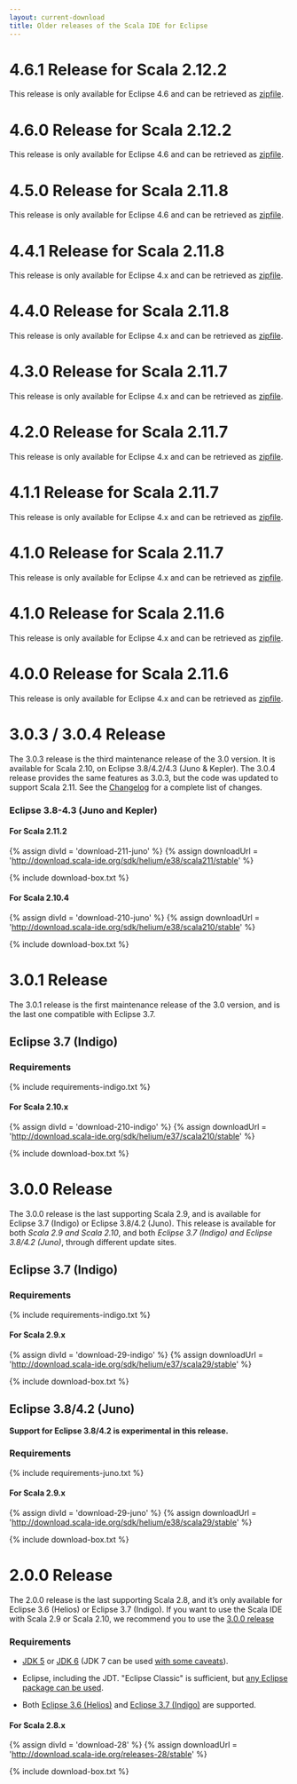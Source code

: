 ```yaml
---
layout: current-download
title: Older releases of the Scala IDE for Eclipse
---
```


# 4.6.1 Release for Scala 2.12.2

This release is only available for Eclipse 4.6 and can be retrieved as [zipfile][461_2122_zip].

# 4.6.0 Release for Scala 2.12.2

This release is only available for Eclipse 4.6 and can be retrieved as [zipfile][460_2122_zip].

# 4.5.0 Release for Scala 2.11.8

This release is only available for Eclipse 4.6 and can be retrieved as [zipfile][450_2118_zip].

# 4.4.1 Release for Scala 2.11.8

This release is only available for Eclipse 4.x and can be retrieved as [zipfile][441_2118_zip].

# 4.4.0 Release for Scala 2.11.8

This release is only available for Eclipse 4.x and can be retrieved as [zipfile][440_2118_zip].

# 4.3.0 Release for Scala 2.11.7

This release is only available for Eclipse 4.x and can be retrieved as [zipfile][430_2117_zip].

# 4.2.0 Release for Scala 2.11.7

This release is only available for Eclipse 4.x and can be retrieved as [zipfile][420_2117_zip].

# 4.1.1 Release for Scala 2.11.7

This release is only available for Eclipse 4.x and can be retrieved as [zipfile][411_2117_zip].

# 4.1.0 Release for Scala 2.11.7

This release is only available for Eclipse 4.x and can be retrieved as [zipfile][410_2117_zip].

# 4.1.0 Release for Scala 2.11.6

This release is only available for Eclipse 4.x and can be retrieved as [zipfile][410_2116_zip].

# 4.0.0 Release for Scala 2.11.6

This release is only available for Eclipse 4.x and can be retrieved as [zipfile][400_2116_zip].

# 3.0.3 / 3.0.4 Release

The 3.0.3 release is the third maintenance release of the 3.0 version. It is available
for Scala 2.10, on Eclipse 3.8/4.2/4.3 (Juno & Kepler). The 3.0.4 release provides the same features as 3.0.3, but the code was updated to support Scala
2.11. See the [Changelog][clog] for a complete list of changes.

### Eclipse 3.8-4.3 (Juno and Kepler)

#### For Scala 2.11.2

{% assign divId = 'download-211-juno' %}
{% assign downloadUrl = 'http://download.scala-ide.org/sdk/helium/e38/scala211/stable' %}

{% include download-box.txt %}

#### For Scala 2.10.4

{% assign divId = 'download-210-juno' %}
{% assign downloadUrl = 'http://download.scala-ide.org/sdk/helium/e38/scala210/stable' %}

{% include download-box.txt %}

# 3.0.1 Release

The 3.0.1 release is the first maintenance release of the 3.0 version, and is the last one
compatible with Eclipse 3.7.

## Eclipse 3.7 (Indigo)

### Requirements
{% include requirements-indigo.txt %}

#### For Scala 2.10.x
{% assign divId = 'download-210-indigo' %}
{% assign downloadUrl = 'http://download.scala-ide.org/sdk/helium/e37/scala210/stable' %}

{% include download-box.txt %}


# 3.0.0 Release

The 3.0.0 release is the last supporting Scala 2.9, and is available for Eclipse 3.7 (Indigo)
or Eclipse 3.8/4.2 (Juno).
This release is available for both *Scala 2.9 and Scala 2.10*,
and both *Eclipse 3.7 (Indigo) and Eclipse 3.8/4.2 (Juno)*, through different update sites.

## Eclipse 3.7 (Indigo)

### Requirements
{% include requirements-indigo.txt %}

#### For Scala 2.9.x

{% assign divId = 'download-29-indigo' %}
{% assign downloadUrl = 'http://download.scala-ide.org/sdk/helium/e37/scala29/stable' %}

{% include download-box.txt %}

## Eclipse 3.8/4.2 (Juno)

**Support for Eclipse 3.8/4.2 is experimental in this release.**

### Requirements
{% include requirements-juno.txt %}

#### For Scala 2.9.x

{% assign divId = 'download-29-juno' %}
{% assign downloadUrl = 'http://download.scala-ide.org/sdk/helium/e38/scala29/stable' %}

{% include download-box.txt %}

# 2.0.0 Release

The 2.0.0 release is the last supporting Scala 2.8, and it’s only available for Eclipse
3.6 (Helios) or Eclipse 3.7 (Indigo). If you want to use the Scala IDE with Scala 2.9 or
Scala 2.10, we recommend you to use the [3.0.0 release](#300_release)

### Requirements
* [JDK 5][jdk5] or [JDK 6][jdk6] (JDK 7 can be used [with some caveats][ide-java7]).

* Eclipse, including the JDT. "Eclipse Classic" is sufficient, but [any Eclipse package can be used][eclipse-package-to-use].

* Both [Eclipse 3.6 (Helios)][eclipse-helios] and [Eclipse 3.7 (Indigo)][eclipse-indigo] are supported.

[jdk5]: http://www.oracle.com/technetwork/java/javasebusiness/downloads/java-archive-downloads-javase5-419410.html
[jdk6]: http://www.oracle.com/technetwork/java/javasebusiness/downloads/java-archive-downloads-javase6-419409.html
[ide-java7]: /blog/java-7.html
[eclipse-package-to-use]: http://scala-ide.org/docs/current-user-doc/faq/index.html#what-eclipse-package-should-i-use
[eclipse-helios]: http://www.eclipse.org/downloads/packages/release/helios/sr2
[eclipse-indigo]: http://www.eclipse.org/downloads/packages/release/indigo/sr2
[clog]: http://scala-ide.org/docs/changelog.html
[400_2116_zip]: http://download.scala-ide.org/sdk/lithium/e44/scala211/stable/site_assembly-20150305-1905.zip
[410_2116_zip]: http://download.scala-ide.org/sdk/lithium/e44/scala211/stable/site_assembly-20150525-1654.zip
[410_2117_zip]: http://download.scala-ide.org/sdk/lithium/e44/scala211/stable/site_assembly-20150709-0701.zip
[411_2117_zip]: http://download.scala-ide.org/sdk/lithium/e44/scala211/stable/site_assembly-20150729-0028.zip
[420_2117_zip]: http://download.scala-ide.org/sdk/lithium/e44/scala211/stable/site_assembly-20150928-2314.zip
[430_2117_zip]: http://download.scala-ide.org/sdk/lithium/e44/scala211/stable/site_assembly-20151202-0007.zip
[440_2118_zip]: http://download.scala-ide.org/sdk/lithium/e44/scala211/stable/base-20160401-1237.zip
[441_2118_zip]: http://download.scala-ide.org/sdk/lithium/e44/scala211/stable/base-20160504-1321.zip
[450_2118_zip]: http://download.scala-ide.org/sdk/lithium/e46/scala211/stable/base-20161213-1347.zip
[460_2122_zip]: http://download.scala-ide.org/sdk/lithium/e46/scala212/stable/base-20170516-1106.zip
[461_2122_zip]: http://download.scala-ide.org/sdk/lithium/e46/scala212/stable/base-20170609-1342.zip

#### For Scala 2.8.x

{% assign divId = 'download-28' %}
{% assign downloadUrl = 'http://download.scala-ide.org/releases-28/stable' %}

{% include download-box.txt %}
